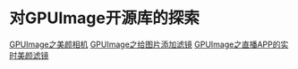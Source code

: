# 对GPUImage开源库的探索

[GPUImage之美颜相机](./GPUImage之美颜相机.md)
[GPUImage之给图片添加滤镜](./GPUImage之给图片添加滤镜.md)
[GPUImage之直播APP的实时美颜滤镜](./GPUImage之直播APP的实时美颜滤镜.md)
